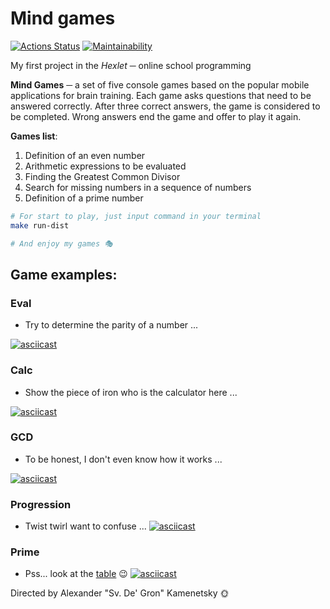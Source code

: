 Mind games
==========

[![Actions Status](https://github.com/svdegron/java-project-61/workflows/hexlet-check/badge.svg)](https://github.com/svdegron/java-project-61/actions)
[![Maintainability](https://api.codeclimate.com/v1/badges/db682f2bffa28e294c4d/maintainability)](https://codeclimate.com/github/svdegron/java-project-61/maintainability)

My first project in the _Hexlet_ ─ online school programming

**Mind Games** ─ a set of five console games based on the popular mobile applications for brain training. Each game asks questions that need to be answered correctly. After three correct answers, the game is considered to be completed. Wrong answers end the game and offer to play it again.

**Games list**:

1. Definition of an even number
1. Arithmetic expressions to be evaluated
1. Finding the Greatest Common Divisor
1. Search for missing numbers in a sequence of numbers
1. Definition of a prime number

```bash
# For start to play, just input command in your terminal
make run-dist

# And enjoy my games 🎭
```

Game examples:
--------------

### Eval
* Try to determine the parity of a number ...

[![asciicast](https://asciinema.org/a/04FXSJtBUMLMxZTGLQYvOThwl.svg)](https://asciinema.org/a/04FXSJtBUMLMxZTGLQYvOThwl)

### Calc
* Show the piece of iron who is the calculator here ...

[![asciicast](https://asciinema.org/a/Vy9RxfVnTEJflMusJFsIJCgGA.svg)](https://asciinema.org/a/Vy9RxfVnTEJflMusJFsIJCgGA)

### GCD
* To be honest, I don't even know how it works ...

[![asciicast](https://asciinema.org/a/ukKCVtGNFFikBli81eH1UeBb8.svg)](https://asciinema.org/a/ukKCVtGNFFikBli81eH1UeBb8)

### Progression
* Twist twirl want to confuse ...
[![asciicast](https://asciinema.org/a/bJmpaX4RuJSdHULPCMFz592Q9.svg)](https://asciinema.org/a/bJmpaX4RuJSdHULPCMFz592Q9)

### Prime
* Pss... look at the [table](https://en.wikipedia.org/wiki/List_of_prime_numbers) 😉
[![asciicast](https://asciinema.org/a/b257vE2ND5NZSeIjqykls0hvH.svg)](https://asciinema.org/a/b257vE2ND5NZSeIjqykls0hvH)

Directed by
Alexander "Sv. De' Gron" Kamenetsky 🌞